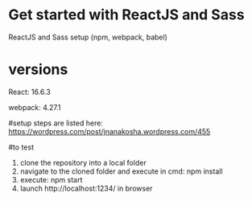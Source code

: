 # Get started with ReactJS and Sass
ReactJS and Sass setup (npm, webpack, babel)

# versions
React: 16.6.3

webpack: 4.27.1


#setup steps are listed here:
https://wordpress.com/post/jnanakosha.wordpress.com/455

#to test
1. clone the repository into a local folder
2. navigate to the cloned folder and execute in cmd:
    npm install
3. execute: npm start
4. launch http://localhost:1234/ in browser
